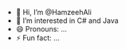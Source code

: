 - 👋 Hi, I’m @HamzeehAli
- 👀 I’m interested in C# and Java 
- 😄 Pronouns: ...
- ⚡ Fun fact: ...

<!---
HamzeehAli/HamzeehAli is a ✨ special ✨ repository because its `README.md` (this file) appears on your GitHub profile.
You can click the Preview link to take a look at your changes.
--->

